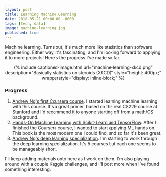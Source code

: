 ```yaml
---
layout: post
title: Learning Machine Learning
date: 2018-05-21 00:00:00 -0000
tags: [tech, data]
image: machine-learning.jpg
published: true
---
```

Machine learning. Turns out, it's much more like statistics than software engineering. Either way, it's fascinating, 
and I'm looking forward to applying it to more projects! Here's the progress I've made so far.

<div style="text-align: center;">
{% include captioned-image.html url="machine-learning-xkcd.png" description="Basically statistics on steroids (XKCD)" style="height: 400px;" wrapperstyle="display: inline-block;" %}
</div>

### Progress

1. [Andrew Ng's first Coursera course][coursera]. I started learning machine learning with this course. It's a great 
primer, based on the real CS229 course at Stanford and I'd recommend it to anyone starting off from a math/CS background.
2. [Hands-On Machine Learning with Scikit-Learn and TensorFlow][book]. After I finished the Coursera course, I wanted
to start applying ML hands on. This book is the most modern one I could find, and so far it's been great.
3. [Andrew Ng's deep learning specialization][deep-learning]. I'm starting to work through the deep learning 
specialization. It's 5 courses but each one seems to be manageably short.

I'll keep adding materials onto here as I work on them. I'm also playing around with a couple Kaggle challenges, and 
I'll post more when I've found something interesting.



[coursera]: https://www.coursera.org/learn/machine-learning/
[deep-learning]: https://www.coursera.org/specializations/deep-learning
[book]: http://a.co/heMZ59m